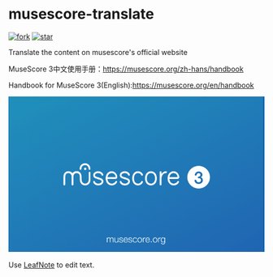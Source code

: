 # musescore-translate 

[![fork](https://gitee.com/xiaxi626/musescore-translate/badge/fork.svg?theme=white)](https://gitee.com/xiaxi626/musescore-translate/members) [![star](https://gitee.com/xiaxi626/musescore-translate/badge/star.svg?theme=white)](https://gitee.com/xiaxi626/musescore-translate/stargazers)

Translate the content on musescore's official website

MuseScore 3中文使用手册：https://musescore.org/zh-hans/handbook

Handbook for MuseScore 3(English):https://musescore.org/en/handbook

![musescore.gif](/images/musescore.gif)

Use [LeafNote](https://github.com/Shouheng88/LeafNote-Community) to edit text.
